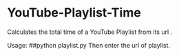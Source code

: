 # YouTube-Playlist-Time
Calculates the total time of a YouTube Playlist from its url .

Usage: 
##python playlist.py
Then enter the url of playlist.

  
